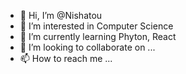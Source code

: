 - 👋 Hi, I’m @Nishatou
- 👀 I’m interested in Computer Science
- 🌱 I’m currently learning Phyton, React
- 💞️ I’m looking to collaborate on ...
- 📫 How to reach me ...

<!---
Nishatou/Nishatou is a ✨ special ✨ repository because its `README.md` (this file) appears on your GitHub profile.
You can click the Preview link to take a look at your changes.
--->
